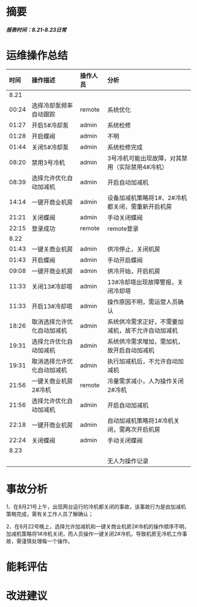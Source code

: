 # 摘要

##### 报表时间：8.21-8.23日常

# 运维操作总结

| 时间 | 操作描述 | 操作人员 | 分析 |
| :--- | :--- | :--- | :--- |
| 8.21 |  |  |  |
| 00:24 | 选择冷却泵频率自动跟踪 | remote | 系统优化 |
| 01:27 | 开启5\#冷却泵 | admin | 系统检修 |
| 01:28 | 开启蝶阀 | admin | 不明 |
| 01:44 | 关闭5\#冷却泵 | admin | 系统检修完成 |
| 08:20 | 禁用3号冷机 | admin | 3号冷机可能出现故障，对其禁用（实际禁用4\#冷机） |
| 08:39 | 选择允许优化自动加减机 | admin | 开启自动加减机 |
| 14:14 | 一键开商业机房 | admin | 设备加减机策略将1\#、2\#冷机都关闭，需重新开启机房 |
| 21:21 | 关闭蝶阀 | admin | 手动关闭蝶阀 |
| 22:15 | 登录成功 | remote | remote登录 |
| 8.22 |  |  |  |
| 01:43 | 一键关商业机房 | admin | 供冷停止，关闭机房 |
| 01:43 | 开启蝶阀 | admin | 手动开启蝶阀 |
| 09:08 | 一键开商业机房 | admin | 供冷开始，开启机房 |
| 11:33 | 关闭13\#冷却塔 | admin | 13\#冷却塔出现故障警报，关闭冷却塔 |
| 11:33 | 开启13\#冷却塔 | admin | 操作原因不明，需运营人员确认 |
| 18:26 | 取消选择允许优化自动加减机 | admin | 系统供冷需求正好，不需要加减机，故不允许自动加减机 |
| 19:31 | 选择允许优化自动加减机 | admin | 系统供冷需求增加，需加机，故开启自动加减机 |
| 19:31 | 取消选择允许优化自动加减机 | admin | 执行加减机后，不允许自动加减机 |
| 21:56 | 一键关商业机房2\#冷机 | remote | 冷量需求减小，人为操作关闭2\#冷机 |
| 21:56 | 选择允许优化自动加减机 | admin | 开启自动加减机 |
| 22:18 | 一键开商业机房 | admin | 自动加减机策略将1\#冷机关闭，需再次开启机房 |
| 22:24 | 关闭蝶阀 | admin | 手动关闭蝶阀 |
| 8.23 |  |  |  |
|  |  |  | 无人为操作记录 |

# 事故分析

1、在8月21号上午，出现两台运行的冷机都关闭的事故，该事故行为是由加减机策略完成，需有关工作人员了解确认；

2、在8月22号晚上，选择允许加减机和一键关商业机房2\#冷机的操作顺序不明，加减机策略将1\#冷机关闭，而人员操作一键关闭2\#冷机，导致机房无冷机工作事故，需谨慎处理每一个操作。

# 能耗评估

# 改进建议



